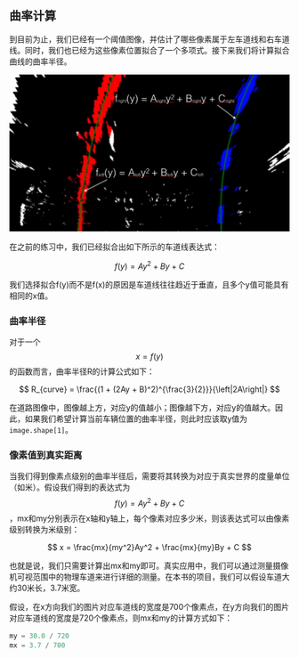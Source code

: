 ## 曲率计算

到目前为止，我们已经有一个阈值图像，并估计了哪些像素属于左车道线和右车道线。同时，我们也已经为这些像素位置拟合了一个多项式。接下来我们将计算拟合曲线的曲率半径。

![](/assets/88.jpg)

在之前的练习中，我们已经拟合出如下所示的车道线表达式：

$$
f(y) = Ay^2 + By + C
$$

我们选择拟合f(y)而不是f(x)的原因是车道线往往趋近于垂直，且多个y值可能具有相同的x值。

### 曲率半径

对于一个$$x=f(y)$$的函数而言，曲率半径R的计算公式如下：

$$
R_{curve} = \frac{(1 + (2Ay + B)^2)^{\frac{3}{2}}}{\left|2A\right|}
$$

在道路图像中，图像越上方，对应y的值越小；图像越下方，对应y的值越大。因此，如果我们希望计算当前车辆位置的曲率半径，则此时应该取y值为`image.shape[1]`。

### 像素值到真实距离

当我们得到像素点级别的曲率半径后，需要将其转换为对应于真实世界的度量单位（如米）。假设我们得到的表达式为$$f(y) = Ay^2 + By + C$$，mx和my分别表示在x轴和y轴上，每个像素对应多少米，则该表达式可以由像素级别转换为米级别：

$$
x = \frac{mx}{my^2}Ay^2 + \frac{mx}{my}By + C
$$

也就是说，我们只需要计算出mx和my即可。真实应用中，我们可以通过测量摄像机可视范围中的物理车道来进行详细的测量。在本书的项目，我们可以假设车道大约30米长，3.7米宽。

假设，在x方向我们的图片对应车道线的宽度是700个像素点，在y方向我们的图片对应车道线的宽度是720个像素点，则mx和my的计算方式如下：

```python
my = 30.0 / 720
mx = 3.7 / 700
```
